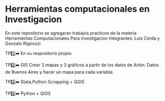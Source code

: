 # Herramientas computacionales en Investigacion
En este repositorio se agregaran trabajos practicos de la materia Herramientas Computacionales Para investigacion
Integrantes: Luis Cerda y Gonzalo Rigirozzi

TP:one::arrow_right: En su respositorio propio

TP:two::arrow_right: GIS
Crear 3 mapas y 3 gráficos a partir de los datos de Airbn.
Datos de Buenos Aires y hacer un mapa para cada variable.

TP:three::arrow_right: Stata,Python Scrapping + QGIS

TP:four::arrow_right: Python + QGIS

